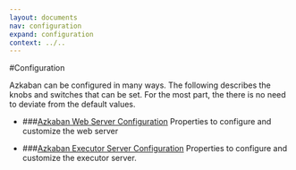 ```yaml
---
layout: documents
nav: configuration
expand: configuration
context: ../..
---
```

#Configuration

Azkaban can be configured in many ways. The following describes the knobs and switches
that can be set. For the most part, the there is no need to deviate from the default values.

* ###[Azkaban Web Server Configuration](./azkabanwebserver.html)
	Properties to configure and customize the web server

* ###[Azkaban Executor Server Configuration](./azkabanexecserver.html)
	Properties to configure and customize the executor server.